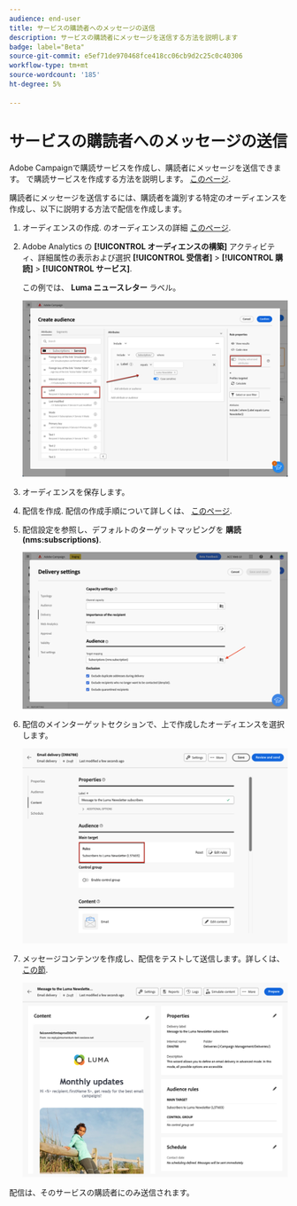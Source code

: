 ```yaml
---
audience: end-user
title: サービスの購読者へのメッセージの送信
description: サービスの購読者にメッセージを送信する方法を説明します
badge: label="Beta"
source-git-commit: e5ef71de970468fce418cc06cb9d2c25c0c40306
workflow-type: tm+mt
source-wordcount: '185'
ht-degree: 5%

---
```



# サービスの購読者へのメッセージの送信

Adobe Campaignで購読サービスを作成し、購読者にメッセージを送信できます。 で購読サービスを作成する方法を説明します。 [このページ](../audience//manage-services.md#create-service).

購読者にメッセージを送信するには、購読者を識別する特定のオーディエンスを作成し、以下に説明する方法で配信を作成します。

1. オーディエンスの作成. のオーディエンスの詳細 [このページ](../audience/create-audience.md).

1. Adobe Analytics の **[!UICONTROL オーディエンスの構築]** アクティビティ、詳細属性の表示および選択 **[!UICONTROL 受信者]** > **[!UICONTROL 購読]** > **[!UICONTROL サービス]**.

   この例では、 **Luma ニュースレター** ラベル。

   ![](assets/service-audience-subscribers.png)

1. オーディエンスを保存します。
1. 配信を作成. 配信の作成手順について詳しくは、 [このページ](../msg/gs-messages.md#create-delivery).
1. 配信設定を参照し、デフォルトのターゲットマッピングを **購読 (nms:subscriptions)**.

   ![](assets/service-delivery-change-mapping.png)

1. 配信のメインターゲットセクションで、上で作成したオーディエンスを選択します。

   ![](assets/service-delivery-targeting-subscribers.png)

1. メッセージコンテンツを作成し、配信をテストして送信します。詳しくは、 [この節](../preview-test/preview-test.md).

   ![](assets/service-delivery-ready.png)

配信は、そのサービスの購読者にのみ送信されます。
